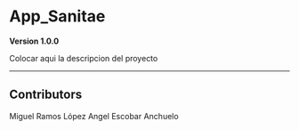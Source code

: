 # App_Sanitae

**Version 1.0.0**

Colocar aqui la descripcion del proyecto

---

## Contributors

Miguel Ramos López
Angel Escobar Anchuelo



